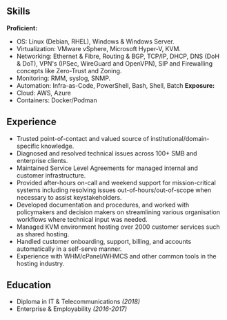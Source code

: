 ## Skills
**Proficient:** 
- OS: Linux (Debian, RHEL), Windows & Windows Server.
- Virtualization: VMware vSphere, Microsoft Hyper-V, KVM.
- Networking: Ethernet & Fibre, Routing & BGP, TCP/IP, DHCP, DNS (DoH & DoT), VPN's (IPSec, WireGuard and OpenVPN), SIP and Firewalling concepts like Zero-Trust and Zoning.
- Monitoring: RMM, syslog, SNMP.
- Automation: Infra-as-Code, PowerShell, Bash, Shell, Batch
**Exposure:**
- Cloud: AWS, Azure 
- Containers: Docker/Podman
## Experience
- Trusted point-of-contact and valued source of institutional/domain-specific knowledge.
- Diagnosed and resolved technical issues across 100+ SMB and enterprise clients.
- Maintained Service Level Agreements for managed internal and customer infrastructure.
- Provided after-hours on-call and weekend support for mission-critical systems including resolving issues out-of-hours/out-of-scope when necessary to assist keystakeholders.
- Developed documentation and procedures, and worked with policymakers and decision makers on streamlining various organisation workflows where technical input was needed.
- Managed KVM environment hosting over 2000 customer services such as shared hosting.
- Handled customer onboarding, support, billing, and accounts automatically in a self-serve manner.
- Experience with WHM/cPanel/WHMCS and other common tools in the hosting industry.
## Education
 - Diploma in IT & Telecommunications _(2018)_ 
 - Enterprise & Employability _(2016-2017)_
